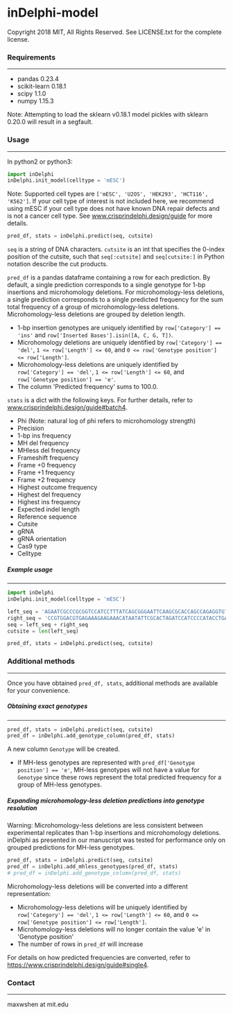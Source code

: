 # inDelphi-model
Copyright 2018 MIT, All Rights Reserved. See LICENSE.txt for the complete license.

### Requirements
---
- pandas 0.23.4
- scikit-learn 0.18.1
- scipy 1.1.0
- numpy 1.15.3

Note: Attempting to load the sklearn v0.18.1 model pickles with sklearn 0.20.0 will result in a segfault.


### Usage
---
In python2 or python3:

```python
import inDelphi
inDelphi.init_model(celltype = 'mESC')
```

Note: Supported cell types are `['mESC', 'U2OS', 'HEK293', 'HCT116', 'K562']`. If your cell type of interest is not included here, we recommend using mESC if your cell type does not have known DNA repair defects and is not a cancer cell type. See www.crisprindelphi.design/guide for more details.

```python
pred_df, stats = inDelphi.predict(seq, cutsite)
```

`seq` is a string of DNA characters. `cutsite` is an int that specifies the 0-index position of the cutsite, such that `seq[:cutsite]` and `seq[cutsite:]` in Python notation describe the cut products.

`pred_df` is a pandas dataframe containing a row for each prediction. By default, a single prediction corresponds to a single genotype for 1-bp insertions and microhomology deletions. For microhomology-less deletions, a single prediction corresponds to a single predicted frequency for the sum total frequency of a group of microhomology-less deletions. Microhomology-less deletions are grouped by deletion length.
- 1-bp insertion genotypes are uniquely identified by `row['Category'] == 'ins'` and `row['Inserted Bases'].isin([A, C, G, T])`. 
- Microhomology deletions are uniquely identified by `row['Category'] == 'del'`, `1 <= row['Length'] <= 60`, and `0 <= row['Genotype position'] <= row['Length']`.
- Microhomology-less deletions are uniquely identified by `row['Category'] == 'del'`, `1 <= row['Length'] <= 60`, and `row['Genotype position'] == 'e'`.
- The column 'Predicted frequency' sums to 100.0.

`stats` is a dict with the following keys. For further details, refer to www.crisprindelphi.design/guide#batch4.
- Phi (Note: natural log of phi refers to microhomology strength)
- Precision
- 1-bp ins frequency
- MH del frequency
- MHless del frequency
- Frameshift frequency
- Frame +0 frequency
- Frame +1 frequency
- Frame +2 frequency
- Highest outcome frequency
- Highest del frequency
- Highest ins frequency
- Expected indel length
- Reference sequence
- Cutsite
- gRNA
- gRNA orientation
- Cas9 type
- Celltype

##### Example usage
---
```python
import inDelphi
inDelphi.init_model(celltype = 'mESC')

left_seq = 'AGAATCGCCCGCGGTCCATCCTTTATCAGCGGGAATTCAAGCGCACCAGCCAGAGGTGTA'
right_seq = 'CCGTGGACGTGAGAAAGAAGAAACATAATATTCGCACTAGATCCATCCCCATACCTGACC'
seq = left_seq + right_seq
cutsite = len(left_seq)

pred_df, stats = inDelphi.predict(seq, cutsite)
```

### Additional methods
---
Once you have obtained `pred_df, stats`, additional methods are available for your convenience.

##### Obtaining exact genotypes
---
```python
pred_df, stats = inDelphi.predict(seq, cutsite)
pred_df = inDelphi.add_genotype_column(pred_df, stats)
```

A new column `Genotype` will be created.
- If MH-less genotypes are represented with `pred_df['Genotype position'] == 'e'`, MH-less genotypes will not have a value for `Genotype` since these rows represent the total predicted frequency for a group of MH-less genotypes.

##### Expanding microhomology-less deletion predictions into genotype resolution
Warning: Microhomology-less deletions are less consistent between experimental replicates than 1-bp insertions and microhomology deletions. inDelphi as presented in our manuscript was tested for performance only on grouped predictions for MH-less genotypes.

```python
pred_df, stats = inDelphi.predict(seq, cutsite)
pred_df = inDelphi.add_mhless_genotypes(pred_df, stats)
# pred_df = inDelphi.add_genotype_column(pred_df, stats) 
```

Microhomology-less deletions will be converted into a different representation:
- Microhomology-less deletions will be uniquely identified by `row['Category'] == 'del'`, `1 <= row['Length'] <= 60`, and `0 <= row['Genotype position'] <= row['Length']`.
- Microhomology-less deletions will no longer contain the value 'e' in 'Genotype position'
- The number of rows in `pred_df` will increase

For details on how predicted frequencies are converted, refer to https://www.crisprindelphi.design/guide#single4.

### Contact
---
maxwshen at mit.edu